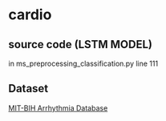 # cardio

## source code (LSTM MODEL)
   in ms_preprocessing_classification.py line 111

## Dataset
   [MIT-BIH Arrhythmia Database](https://physionet.org/content/mitdb/1.0.0/)
   
